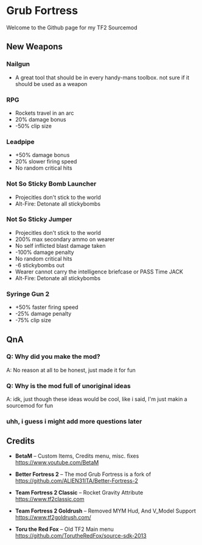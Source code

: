 # Grub Fortress

Welcome to the Github page for my TF2 Sourcemod

## New Weapons

### Nailgun
* A great tool that should be in every handy-mans toolbox. not sure if it should be used as a weapon

### RPG
* Rockets travel in an arc
* 20% damage bonus
* -50% clip size

### Leadpipe
* +50% damage bonus
* 20% slower firing speed
* No random critical hits

### Not So Sticky Bomb Launcher
* Projecitles don't stick to the world
* Alt-Fire: Detonate all stickybombs

### Not So Sticky Jumper
* Projecitles don't stick to the world
* 200% max secondary ammo on wearer
* No self inflicted blast damage taken
* -100% damage penalty
* No random critical hits
* -6 stickybombs out
* Wearer cannot carry the intelligence briefcase or PASS Time JACK
* Alt-Fire: Detonate all stickybombs

### Syringe Gun 2
* +50% faster firing speed
* -25% damage penalty
* -75% clip size

## QnA

### Q: Why did you make the mod?
A: No reason at all to be honest, just made it for fun

### Q: Why is the mod full of unoriginal ideas
A: idk, just though these ideas would be cool, like i said, I'm just makin a sourcemod for fun


### uhh, i guess i might add more questions later

## Credits

- **BetaM** – Custom Items, Credits menu, misc. fixes  
  https://www.youtube.com/BetaM

- **Better Fortress 2** – The mod Grub Fortress is a fork of  
  https://github.com/ALIEN31ITA/Better-Fortress-2

- **Team Fortress 2 Classic** – Rocket Gravity Attribute  
  https://www.tf2classic.com

- **Team Fortress 2 Goldrush** – Removed MYM Hud, And V_Model Support  
  https://www.tf2goldrush.com/

- **Toru the Red Fox** – Old TF2 Main menu  
  https://github.com/TorutheRedFox/source-sdk-2013
